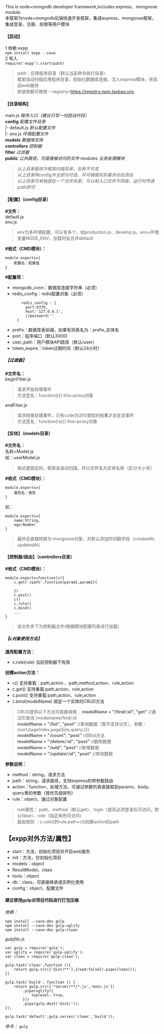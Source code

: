 This is node+mongodb developer framework,includes express、mongoose module.   
本框架为node+mongodb后端快速开发框架，集成express、mongoose框架，集成登录、注册、权限等用户模块
#### 【启动】  
1 依赖 expp   
`npm install expp --save`   
2 导入   
`require('expp').start(path)`   
> path：应用程序目录（默认当前命令执行目录）  
> 框架自动扫描应用程序目录，初始化数据库连接、注入express模块，并启动web服务  
> 安装依赖可使用 --registry=https://registry.npm.taobao.org
#### 【目录结构】
main.js  *程序入口（建议只写一句启动代码）*  
**config**  *配置文件目录*  
|- default.js *默认配置文件*  
|- env.js  *环境配置文件*    
**models**  *数据库实体*  
**controllers**  *控制器*  
**filter** *过滤器*   
**public** *公共路径，可直接被访问的文件*
modules  *业务处理模块*

>*以上目录粗体为框架扫描目录，名称不可变*  
>*以上目录除config外全部为可选，并可根据实际需求动态添加*  
>*以上目录可单独放在一个文件夹里，可以和入口文件不同级，运行时传递path即可*

#### 【配置】（config目录）

**#文件：**  
default.js  
env.js  
>env为多环境配置，可以有多个，如production.js、develop.js，env=环境变量NODE_ENV，加载时会合并default  


**#格式（CMD模块）：**  
```
module.exports={
    配置名：配置值
}
```  

**#配置项：**  
* mongodb_conn：数据库连接字符串（必须）
* redis_config：redis配置对象（必须）
  ```
      redis_config : {
        port:6379,
        host:'127.0.0.1',
        //password:''
    }
  ```
* prefix：数据库表前缀，如果有则表名为：prefix_实体名   
* port：程序端口（默认3000)
* user_path：用户模块API路径（默认/user）
* token_expire：token过期时间（默认24小时）

##### 【过滤器】
**#文件名：**  
beginFilter.js  
> 请求开始处理事件  
> 方法签名：function(){}  this=proxy对象  

endFilter.js  
> 请求结束处理事件，只有code为200类型的结果才会走该事件  
> 方法签名：function(rs){}  this=proxy对象
 

#### 【实体】（models目录）

**#文件名：**  
名称+Model.js  
如：userModel.js
> 格式是固定的，框架会自动扫描，并以文件名为实体名称（区分大小写）  


**#格式（CMD模块）：**  
```
module.exports={
    属性名：类型
}
```  
如：
```
module.exports={
    name:String,
	age:Number
}
```  
> 最终会直接转换为 mongoose对象，并默认添加时间戳字段（createdAt、updatedAt）


#### 【控制器/路由】（controllers目录）
**#格式（CMD模块）：**  
```
module.exports=function(c){
	c.get('/path',function(param1,param2){
		
	})
	c.post()
	c()
	c.rule()
	c.bind()
	...
}
```  


 > 该文件夹下为控制器文件(根据模块配置列表进行加载)  

##### 【c对象使用方法】  
**通用配置方法：**
* c.rule(rule) 当前控制器下有效  

**创建action方法：**
* c() 支持重载：path,action 、path,method,action、rule,action
* c.get() 支持重载:path,action、rule,action  
* c.post() 支持重载:path,action、rule,action
* c.bind(modelName) 绑定一个实体的CRUD方法  
>  CRUD提供以下方法可直接调用：
**modelName + "/find/:id", "get"** //通过ID查询 /modelname/find/:id  
**modelName + "/list", "post"** //查询数据（暂不支持分页），参数：{sort,pageIndex,pageSize,query:{}}    
**modelName + "/count", "post"** //同list方法  
**modelName + "/delete/:id", "post"**  //删除数据  
**modelName + "/add", "post"** //新增数据  
**modelName + "/update/:id", "post"** //修改数据  

**参数说明：**
* method：string，请求方法
* path：string，请求路径，支持express的带参数路由
* action：function，处理方法，可通过参数列表直接取到params、body、query里的参数（按优先级排列）
* rule：object，通过对象配置
> rule属性：
path、method（默认get）、login（是否必须登录后可访问，默认false）、role（指定角色可访问）   
> 路由规则 ：c.rule()的rule.path+c()创建action的path

## 【expp对外方法/属性】
 * start：方法，初始化项目并开启web服务
 * init：方法，仅初始化项目
 * models：object
 * ResultModel，class
 * tools：object
 * db：class，可直接继承或实例化使用
 * config：object，配置文件


#### 建议使用gulp对项目代码进行打包压缩

*依赖：*

```
npm install --save-dev gulp
npm install --save-dev gulp-uglify
npm install --save-dev gulp-clean
```

*gulpfile.js*

```
var gulp = require('gulp');
var uglify = require('gulp-uglify');
var clean = require('gulp-clean');

gulp.task('clean',function (){
    return gulp.src(['dist/**'],{read:false}).pipe(clean());
})

gulp.task('build', function () {
    return gulp.src(['*server/**/*.js','main.js'])
        .pipe(uglify({
            toplevel: true,
        }))
        .pipe(gulp.dest('dist/'));
});

gulp.task('default',gulp.series('clean','build'));

```

*命令：*
`gulp`
